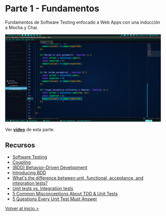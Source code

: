 # Parte 1 - Fundamentos

Fundamentos de Software Testing enfocado a Web Apps con una inducción a Mocha y Chai.

[![Fundamentos](./wallpaper.png)](https://www.youtube.com/watch?v=a6fLyPASdeg&index=1&list=PLAIjpj9Un1BBA1y_6VQuVLEuJY8rMavRV)

Ver **[vídeo](https://www.youtube.com/watch?v=a6fLyPASdeg&index=1&list=PLAIjpj9Un1BBA1y_6VQuVLEuJY8rMavRV)** de esta parte.

## Recursos

- [Software Testing](https://en.wikipedia.org/wiki/Software_testing)
- [Coupling](https://en.wikipedia.org/wiki/Coupling_%28computer_programming%29)
- [(BDD) Behavior-Driven Development](https://en.wikipedia.org/wiki/Behavior-driven_development)
- [Introducing BDD](https://dannorth.net/introducing-bdd)
- [What's the difference between unit, functional, acceptance, and integration tests?](http://stackoverflow.com/questions/4904096)
- [Unit tests vs. Integration tests](https://www.youtube.com/watch?v=vqAaMVoKz1c)
- [5 Common Misconceptions About TDD & Unit Tests](https://medium.com/javascript-scene/5-common-misconceptions-about-tdd-unit-tests-863d5beb3ce9)
- [5 Questions Every Unit Test Must Answer](https://medium.com/javascript-scene/what-every-unit-test-needs-f6cd34d9836d)

[Volver al inicio >](../)
